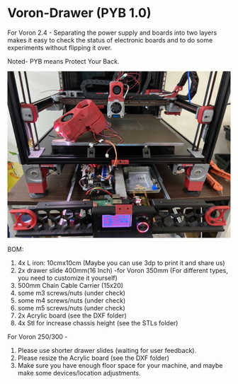# Voron-Drawer (PYB 1.0)
For Voron 2.4 - Separating the power supply and boards into two layers makes it easy to check the status of electronic boards and to do some experiments without flipping it over.

Noted- PYB means Protect Your Back.

![](./Image/S__11460613.jpg)

BOM:
1. 4x L iron: 10cmx10cm (Maybe you can use 3dp to print it and share us)
2. 2x drawer slide 400mm(16 Inch) -for Voron 350mm (For different types, you need to customize it yourself)
3. 500mm Chain Cable Carrier (15x20)
4. some m3 screws/nuts (under check)
5. some m4 screws/nuts (under check)
6. some m5 screws/nuts (under check)
7. 2x Acrylic board (see the DXF folder)
8. 4x Stl for increase chassis height (see the STLs folder)

For Voron 250/300 -
 1. Please use shorter drawer slides (waiting for user feedback).
 2. Please resize the Acrylic board (see the DXF folder)
 3. Make sure you have enough floor space for your machine, and maybe make some devices/location adjustments. 

